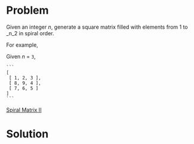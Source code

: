 
# Problem

Given an integer _n_, generate a square matrix filled with elements from 1 to
_n_2 in spiral order.

For example,

Given _n_ = `3`,

    ```
    [
     [ 1, 2, 3 ],
     [ 8, 9, 4 ],
     [ 7, 6, 5 ]
    ]
    ```



[Spiral Matrix II](https://leetcode.com/problems/spiral-matrix-ii)

# Solution



